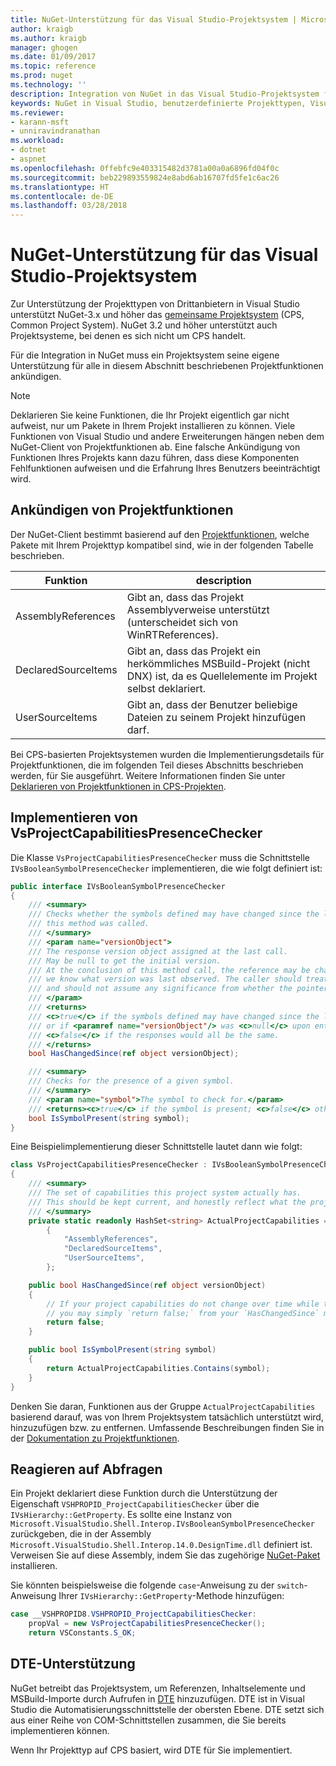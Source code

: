 ```yaml
---
title: NuGet-Unterstützung für das Visual Studio-Projektsystem | Microsoft-Dokumentation
author: kraigb
ms.author: kraigb
manager: ghogen
ms.date: 01/09/2017
ms.topic: reference
ms.prod: nuget
ms.technology: ''
description: Integration von NuGet in das Visual Studio-Projektsystem für Projekttypen von Drittanbietern.
keywords: NuGet in Visual Studio, benutzerdefinierte Projekttypen, Visual Studio-Projekte
ms.reviewer:
- karann-msft
- unniravindranathan
ms.workload:
- dotnet
- aspnet
ms.openlocfilehash: 0ffebfc9e403315482d3781a00a0a6896fd04f0c
ms.sourcegitcommit: beb229893559824e8abd6ab16707fd5fe1c6ac26
ms.translationtype: HT
ms.contentlocale: de-DE
ms.lasthandoff: 03/28/2018
---
```

# <a name="nuget-support-for-the-visual-studio-project-system"></a>NuGet-Unterstützung für das Visual Studio-Projektsystem

Zur Unterstützung der Projekttypen von Drittanbietern in Visual Studio unterstützt NuGet-3.x und höher das [gemeinsame Projektsystem](https://github.com/Microsoft/VSProjectSystem/blob/master/doc/overview/intro.md) (CPS, Common Project System). NuGet 3.2 und höher unterstützt auch Projektsysteme, bei denen es sich nicht um CPS handelt.

Für die Integration in NuGet muss ein Projektsystem seine eigene Unterstützung für alle in diesem Abschnitt beschriebenen Projektfunktionen ankündigen.

> [!Note]
> Deklarieren Sie keine Funktionen, die Ihr Projekt eigentlich gar nicht aufweist, nur um Pakete in Ihrem Projekt installieren zu können. Viele Funktionen von Visual Studio und andere Erweiterungen hängen neben dem NuGet-Client von Projektfunktionen ab. Eine falsche Ankündigung von Funktionen Ihres Projekts kann dazu führen, dass diese Komponenten Fehlfunktionen aufweisen und die Erfahrung Ihres Benutzers beeinträchtigt wird.

## <a name="advertise-project-capabilities"></a>Ankündigen von Projektfunktionen

Der NuGet-Client bestimmt basierend auf den [Projektfunktionen](https://github.com/Microsoft/VSProjectSystem/blob/master/doc/overview/about_project_capabilities.md), welche Pakete mit Ihrem Projekttyp kompatibel sind, wie in der folgenden Tabelle beschrieben.

| Funktion | description |
| --- | --- |
| AssemblyReferences | Gibt an, dass das Projekt Assemblyverweise unterstützt (unterscheidet sich von WinRTReferences). |
| DeclaredSourceItems | Gibt an, dass das Projekt ein herkömmliches MSBuild-Projekt (nicht DNX) ist, da es Quellelemente im Projekt selbst deklariert. |
| UserSourceItems|Gibt an, dass der Benutzer beliebige Dateien zu seinem Projekt hinzufügen darf. |

Bei CPS-basierten Projektsystemen wurden die Implementierungsdetails für Projektfunktionen, die im folgenden Teil dieses Abschnitts beschrieben werden, für Sie ausgeführt. Weitere Informationen finden Sie unter [Deklarieren von Projektfunktionen in CPS-Projekten](https://github.com/Microsoft/VSProjectSystem/blob/master/doc/overview/about_project_capabilities.md#how-to-declare-project-capabilities-in-your-project).

## <a name="implementing-vsprojectcapabilitiespresencechecker"></a>Implementieren von VsProjectCapabilitiesPresenceChecker

Die Klasse `VsProjectCapabilitiesPresenceChecker` muss die Schnittstelle `IVsBooleanSymbolPresenceChecker` implementieren, die wie folgt definiert ist:

```cs
public interface IVsBooleanSymbolPresenceChecker
{
    /// <summary>
    /// Checks whether the symbols defined may have changed since the last time
    /// this method was called.
    /// </summary>
    /// <param name="versionObject">
    /// The response version object assigned at the last call.
    /// May be null to get the initial version.
    /// At the conclusion of this method call, the reference may be changed so that on a subsequent call
    /// we know what version was last observed. The caller should treat this value as an opaque object,
    /// and should not assume any significance from whether the pointer changed or not.
    /// </param>
    /// <returns>
    /// <c>true</c> if the symbols defined may have changed since the last call to this method
    /// or if <paramref name="versionObject"/> was <c>null</c> upon entering this method.
    /// <c>false</c> if the responses would all be the same.
    /// </returns>
    bool HasChangedSince(ref object versionObject);

    /// <summary>
    /// Checks for the presence of a given symbol.
    /// </summary>
    /// <param name="symbol">The symbol to check for.</param>
    /// <returns><c>true</c> if the symbol is present; <c>false</c> otherwise.</returns>
    bool IsSymbolPresent(string symbol);
}
```

Eine Beispielimplementierung dieser Schnittstelle lautet dann wie folgt:

```cs
class VsProjectCapabilitiesPresenceChecker : IVsBooleanSymbolPresenceChecker
{
    /// <summary>
    /// The set of capabilities this project system actually has.
    /// This should be kept current, and honestly reflect what the project can do.
    /// </summary>
    private static readonly HashSet<string> ActualProjectCapabilities = new HashSet<string>(StringComparer.OrdinalIgnoreCase)
        {
            "AssemblyReferences",
            "DeclaredSourceItems",
            "UserSourceItems",
        };

    public bool HasChangedSince(ref object versionObject)
    {
        // If your project capabilities do not change over time while the project is open,
        // you may simply `return false;` from your `HasChangedSince` method.
        return false;
    }

    public bool IsSymbolPresent(string symbol)
    {
        return ActualProjectCapabilities.Contains(symbol);
    }
}
```

Denken Sie daran, Funktionen aus der Gruppe `ActualProjectCapabilities` basierend darauf, was von Ihrem Projektsystem tatsächlich unterstützt wird, hinzuzufügen bzw. zu entfernen. Umfassende Beschreibungen finden Sie in der [Dokumentation zu Projektfunktionen](https://github.com/Microsoft/VSProjectSystem/blob/master/doc/overview/project_capabilities.md).

## <a name="responding-to-queries"></a>Reagieren auf Abfragen

Ein Projekt deklariert diese Funktion durch die Unterstützung der Eigenschaft `VSHPROPID_ProjectCapabilitiesChecker` über die `IVsHierarchy::GetProperty`. Es sollte eine Instanz von `Microsoft.VisualStudio.Shell.Interop.IVsBooleanSymbolPresenceChecker` zurückgeben, die in der Assembly `Microsoft.VisualStudio.Shell.Interop.14.0.DesignTime.dll` definiert ist. Verweisen Sie auf diese Assembly, indem Sie das zugehörige [NuGet-Paket](https://www.nuget.org/packages/Microsoft.VisualStudio.Shell.Interop.14.0.DesignTime) installieren.

Sie könnten beispielsweise die folgende `case`-Anweisung zu der `switch`-Anweisung Ihrer `IVsHierarchy::GetProperty`-Methode hinzufügen:

```cs
case __VSHPROPID8.VSHPROPID_ProjectCapabilitiesChecker:
    propVal = new VsProjectCapabilitiesPresenceChecker();
    return VSConstants.S_OK;
```

## <a name="dte-support"></a>DTE-Unterstützung

NuGet betreibt das Projektsystem, um Referenzen, Inhaltselemente und MSBuild-Importe durch Aufrufen in [DTE](/dotnet/api/envdte.dte?view=visualstudiosdk-2017) hinzuzufügen. DTE ist in Visual Studio die Automatisierungsschnittstelle der obersten Ebene. DTE setzt sich aus einer Reihe von COM-Schnittstellen zusammen, die Sie bereits implementieren können.

Wenn Ihr Projekttyp auf CPS basiert, wird DTE für Sie implementiert.
